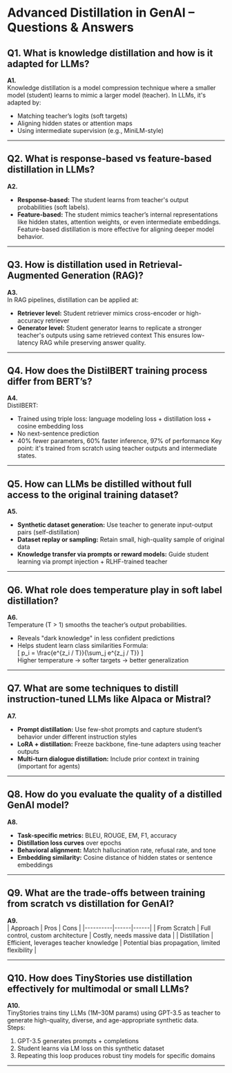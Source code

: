 # Advanced Distillation in GenAI – Questions & Answers

## Q1. What is knowledge distillation and how is it adapted for LLMs?

**A1.**  
Knowledge distillation is a model compression technique where a smaller model (student) learns to mimic a larger model (teacher). In LLMs, it's adapted by:
- Matching teacher’s logits (soft targets)
- Aligning hidden states or attention maps
- Using intermediate supervision (e.g., MiniLM-style)

---

## Q2. What is response-based vs feature-based distillation in LLMs?

**A2.**  
- **Response-based:** The student learns from teacher's output probabilities (soft labels).  
- **Feature-based:** The student mimics teacher’s internal representations like hidden states, attention weights, or even intermediate embeddings.  
Feature-based distillation is more effective for aligning deeper model behavior.

---

## Q3. How is distillation used in Retrieval-Augmented Generation (RAG)?

**A3.**  
In RAG pipelines, distillation can be applied at:
- **Retriever level:** Student retriever mimics cross-encoder or high-accuracy retriever
- **Generator level:** Student generator learns to replicate a stronger teacher's outputs using same retrieved context
This ensures low-latency RAG while preserving answer quality.

---

## Q4. How does the DistilBERT training process differ from BERT’s?

**A4.**  
DistilBERT:
- Trained using triple loss: language modeling loss + distillation loss + cosine embedding loss
- No next-sentence prediction
- 40% fewer parameters, 60% faster inference, 97% of performance
Key point: it's trained from scratch using teacher outputs and intermediate states.

---

## Q5. How can LLMs be distilled without full access to the original training dataset?

**A5.**  
- **Synthetic dataset generation:** Use teacher to generate input-output pairs (self-distillation)
- **Dataset replay or sampling:** Retain small, high-quality sample of original data
- **Knowledge transfer via prompts or reward models:** Guide student learning via prompt injection + RLHF-trained teacher

---

## Q6. What role does temperature play in soft label distillation?

**A6.**  
Temperature (T > 1) smooths the teacher’s output probabilities.  
- Reveals "dark knowledge" in less confident predictions
- Helps student learn class similarities
Formula:  
\[ p_i = \frac{e^{z_i / T}}{\sum_j e^{z_j / T}} \]  
Higher temperature → softer targets → better generalization

---

## Q7. What are some techniques to distill instruction-tuned LLMs like Alpaca or Mistral?

**A7.**  
- **Prompt distillation:** Use few-shot prompts and capture student’s behavior under different instruction styles
- **LoRA + distillation:** Freeze backbone, fine-tune adapters using teacher outputs
- **Multi-turn dialogue distillation:** Include prior context in training (important for agents)

---

## Q8. How do you evaluate the quality of a distilled GenAI model?

**A8.**  
- **Task-specific metrics:** BLEU, ROUGE, EM, F1, accuracy  
- **Distillation loss curves** over epochs  
- **Behavioral alignment:** Match hallucination rate, refusal rate, and tone  
- **Embedding similarity:** Cosine distance of hidden states or sentence embeddings

---

## Q9. What are the trade-offs between training from scratch vs distillation for GenAI?

**A9.**  
| Approach | Pros | Cons |
|----------|------|------|
| From Scratch | Full control, custom architecture | Costly, needs massive data |
| Distillation | Efficient, leverages teacher knowledge | Potential bias propagation, limited flexibility |

---

## Q10. How does TinyStories use distillation effectively for multimodal or small LLMs?

**A10.**  
TinyStories trains tiny LLMs (1M–30M params) using GPT-3.5 as teacher to generate high-quality, diverse, and age-appropriate synthetic data.  
Steps:
1. GPT-3.5 generates prompts + completions
2. Student learns via LM loss on this synthetic dataset
3. Repeating this loop produces robust tiny models for specific domains

---
